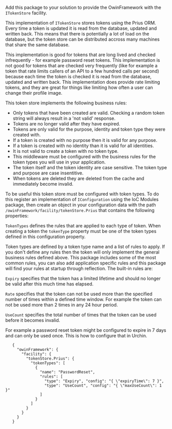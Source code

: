 Add this package to your solution to provide the OwinFramework with the `ITokenStore` facility.

This implementation of `ITokenStore` stores tokens using the Prius ORM. Every time a token is updated
it is read from the database, updated and written back. This means that there is potentially a lot of
load on the database, but the token store can be distributed accross many machines that share the
same database. 

This implementation is good for tokens that are long lived and checked infrequently - for example
password reset tokens. This implementation is not good for tokens that are checked very frequently
(like for example a token that rate limits callers of an API to a few hundred calls per second) because
each time the token is checked it is read from the database, updated and written back. This implementation
does provide rate limiting tokens, and they are great for things like limiting how often a user can change
their profile image.

This token store implements the following business rules:

* Only tokens that have been created are valid. Checking a random token string will always result in a 'not valid' response.
* Tokens are no longer valid after they have expired.
* Tokens are only valid for the purpose, identity and token type they were created with.
* If a token is created with no purpose then it is valid for any purpose.
* If a token is created with no identity than it is valid for all identities.
* It is not valid to create a token with no token type.
* This middleware must be configured with the business rules for the token types you will use in your application.
* The token itself and the token identity are case sensitive. The token type and purpose are case insentitive.
* When tokens are deleted they are deleted from the cache and immediately become invalid.

To be useful this token store must be configured with token types. To do this register an implementation of `IConfiguration` 
using the IoC Modules package, then create an object in your configuration data with the path `/owinFramework/facility/tokenStore.Prius` 
that contains the following properties:

`TokenTypes` defines the rules that are applied to each type of token. When creating a token the `tokenType` property
must be one of the token types defined in this configuration property.

Token types are defined by a token type name and a list of rules to apply. If you don't define any
rules then the token will only implement the general business rules defined above. This package
includes some of the most common rules, you can also add application specific rules and this package
will find your rules at startup through reflection. The built-in rules are:

`Expiry` specifies that the token has a limited lifetime and should no longer be valid after this much time has elapsed.

`Rate` specifies that the token can not be used more than the specified number of times within a defined time window.
For example the token can not be used more than 2 times in any 24 hour period.

`UseCount` specifies the total number of times that the token can be used before it becomes invalid.

For example a password reset token might be configured to expire in 7 days and can only be used once. This is how to
configure that in Urchin.

```
   {
     "owinFramework": {
       "facility": {
         "tokenStore.Prius": {
           "tokenTypes": [
             { 
               "name": "PasswordReset", 
               "rules": [
                 "type": "Expiry", "config": "{ \"expiryTime\": 7 }",
                 "type": "UseCount", "config": "{ \"maxUseCount\": 1 }"
               ]
             }
           ]
         }
       }
     }
   }
```
